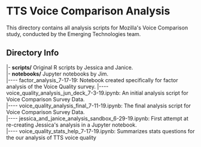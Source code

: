 # TTS Voice Comparison Analysis
This directory contains all analysis scripts for Mozilla's Voice Comparison study, conducted by the Emerging Technologies team.


## Directory Info
|- **scripts/** Original R scripts by Jessica and Janice.  
|- **notebooks/** Jupyter notebooks by Jim.  
|---- factor_analysis_7-17-19: Notebook created specifically for factor analysis of the Voice Quality survey. 
|---- voice_quality_analysis_jun_deck_7-3-19.ipynb: An initial analysis script for Voice Comparison Survey Data.  
|---- voice_quality_analysis_final_7-11-19.ipynb: The final analysis script for Voice Comparison Survey Data.  
|---- jessica_and_janice_analysis_sandbox_6-29-19.ipynb: First attempt at re-creating Jessica's analysis in a Jupyter notebook.  
|---- voice_quality_stats_help_7-17-19.ipynb: Summarizes stats questions for the our analysis of TTS voice quality
